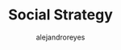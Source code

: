 ---
layout: person
image: alejandro.jpg
name: Alejandro Reyes
author: alejandroreyes
title: Social Strategy
order: 16

social:
  - account: instagram
    username: alejandroreyes
  - account: twitter
    username: alejandroreyes
    
---